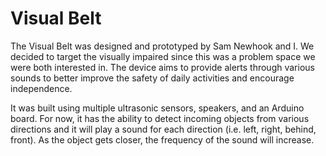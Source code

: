 # Visual Belt
The Visual Belt was designed and prototyped by Sam Newhook and I. We decided to target the visually impaired since this was a problem space we were both interested in.
The device aims to provide alerts through various sounds to better improve the safety of daily activities and encourage independence.

It was built using multiple ultrasonic sensors, speakers, and an Arduino board. For now, it has the ability to detect incoming objects from various directions
and it will play a sound for each direction (i.e. left, right, behind, front). As the object gets closer, the frequency of the sound will increase.
